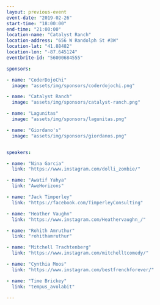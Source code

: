 ```yaml
---
layout: previous-event
event-date: "2019-02-26"
start-time: "18:00:00"
end-time: "21:00:00"
location-name: "Catalyst Ranch"
location-address: "656 W Randolph St #3W"
location-lat: "41.88482"
location-lon: "-87.645124"
eventbrite-id: "56000684555"

sponsors:

- name: "CoderDojoChi"
  image: "assets/img/sponsors/coderdojochi.png"

- name: "Catalyst Ranch"
  image: "assets/img/sponsors/catalyst-ranch.png"

- name: "Lagunitas"
  image: "assets/img/sponsors/lagunitas.png"

- name: "Giordano's"
  image: "assets/img/sponsors/giordanos.png"


speakers:

- name: "Nina Garcia"
  link: "https://www.instagram.com/dolli_zombie/"

- name: "Awatif Yahya"
  link: "AweHorizons"

- name: "Jack Timperley"
  link: "https://facebook.com/TimperleyConsulting"

- name: "Heather Vaughn"
  link: "https://www.instagram.com/Heathervaughn_/"

- name: "Rohith Amruthur"
  link: "rohithamruthur"

- name: "Mitchell Trachtenberg"
  link: "https://www.instagram.com/mitchelltcomedy/"

- name: "Cynthia Moos"
  link: "https://www.instagram.com/bestfrenchforever/"

- name: "Time Brickey"
  link: "tempus_avolabit"

---
```

